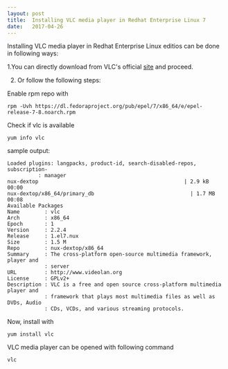 ```yaml
---
layout: post
title:  Installing VLC media player in Redhat Enterprise Linux 7
date:   2017-04-26 
---
```

Installing VLC media player in Redhat Enterprise Linux editios can be done in following ways:

1.You can directly download from VLC's official [site](http://www.videolan.org/vlc/download-redhat.html) and proceed.

2. Or follow the following steps:
	

Enable rpm repo with

	rpm -Uvh https://dl.fedoraproject.org/pub/epel/7/x86_64/e/epel-release-7-8.noarch.rpm


Check if vlc is available

	yum info vlc


sample output:

	Loaded plugins: langpacks, product-id, search-disabled-repos, subscription-
              : manager
	nux-dextop                                               | 2.9 kB     00:00     
	nux-dextop/x86_64/primary_db                               | 1.7 MB   00:08     
	Available Packages
	Name        : vlc
	Arch        : x86_64
	Epoch       : 1
	Version     : 2.2.4
	Release     : 1.el7.nux
	Size        : 1.5 M
	Repo        : nux-dextop/x86_64
	Summary     : The cross-platform open-source multimedia framework, player and
	            : server
	URL         : http://www.videolan.org
	License     : GPLv2+
	Description : VLC is a free and open source cross-platform multimedia player and
	            : framework that plays most multimedia files as well as DVDs, Audio
	            : CDs, VCDs, and various streaming protocols.


Now, install with

	yum install vlc

VLC media player can be opened with following command
	
	vlc